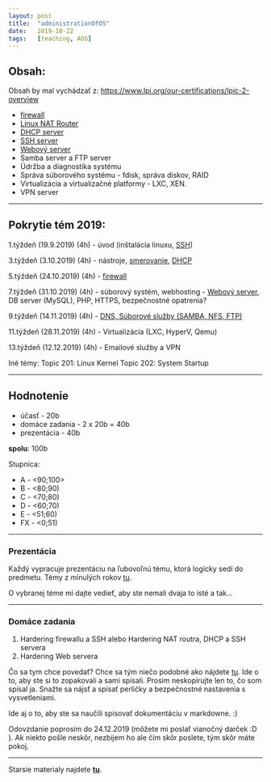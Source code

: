```yaml
---
layout: post
title:  "administrationOfOS"
date:   2019-10-22 
tags:   [teaching, AOS]
---
```

## Obsah:

Obsah by mal vychádzať z: https://www.lpi.org/our-certifications/lpic-2-overview


* [firewall](https://kr1za.github.io/firewall/)
* [Linux NAT Router](https://kr1za.github.io/linux-NAT-router/)
* [DHCP server](https://kr1za.github.io/DHCP-server/) 
* [SSH server](https://kr1za.github.io/SSH-server/)
* [Webový server](https://kr1za.github.io/webovy-server/)
* Samba server a FTP server
* Údržba a diagnostika systému
* Správa súborového systému - fdisk, správa diskov, RAID
* Virtualizácia a virtualizačné platformy - LXC, XEN. 
* VPN server

------------

## Pokrytie tém 2019:

1.týždeň  (19.9.2019)  (4h) - úvod (inštalácia linuxu, [SSH](https://kr1za.github.io/SSH-server/)) 

3.týždeň  (3.10.2019)  (4h) - nástroje, [smerovanie](https://kr1za.github.io/linux-NAT-router/), [DHCP](https://kr1za.github.io/DHCP-server/) 

5.týždeň  (24.10.2019) (4h) - [firewall](https://kr1za.github.io/firewall/) 

7.týždeň  (31.10.2019) (4h) - súborový systém, webhosting - [Webový server](https://kr1za.github.io/webovy-server/), DB server (MySQL), PHP, HTTPS, bezpečnostné opatrenia?

9.týždeň  (14.11.2019) (4h) - [DNS, Súborové služby (SAMBA, NFS, FTP)](https://kr1za.github.io/dns-suborove-sluzby/)

11.týždeň (28.11.2019) (4h) - Virtualizácia (LXC, HyperV, Qemu)

13.týždeň (12.12.2019) (4h) - Emailové služby a VPN

Iné témy:
Topic 201: Linux Kernel
Topic 202: System Startup

------------

## Hodnotenie
 * účasť - 20b
 * domáce zadania - 2 x 20b = 40b 
 * prezentácia - 40b

__spolu__: 100b

Stupnica:
 * A - <90;100>
 * B - <80;90)
 * C - <70;80)
 * D - <60;70)
 * E - <51;60)
 * FX - <0;51)

------------

### Prezentácia
Každý vypracuje prezentáciu na ľubovoľnú tému, ktorá logicky sedí do predmetu.
Témy z minulých rokov [tu](https://pavolsokol.science.upjs.sk/index.php/en/teaching/lectures-seminars/administracia-operacnych-systemov "tu").

O vybranej téme mi dajte vedieť, aby ste nemali dvaja to isté a tak...

------------

### Domáce zadania
1. Hardering firewallu a SSH alebo Hardering NAT routra, DHCP a SSH servera
2. Hardering Web servera

Čo sa tym chce povedať? 
Chce sa tým niečo podobné ako nájdete [tu](https://github.com/Kr1zA/Administration-of-OS). Ide o to, aby ste si to zopakovali a sami spísali. Prosim neskopírujte len to, čo som spísal ja. Snažte sa nájsť a spísať perličky a bezpečnostné nastavenia s vysvetleniami.

Ide aj o to, aby ste sa naučili spisovať dokumentáciu v markdowne. :)

Odovzdanie poprosím do 24.12.2019 (môžete mi poslať vianočný darček :D ). Ak niekto pošle neskôr, nezbijem ho ale čím skôr poslete, tým skôr máte pokoj.


------------

Starsie materialy najdete [__tu__](https://pavolsokol.science.upjs.sk/index.php/en/teaching/lectures-seminars/administracia-operacnych-systemov).
